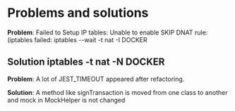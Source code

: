 # Problems and solutions

**Problem**: 
Failed to Setup IP tables: Unable to enable SKIP DNAT rule:  (iptables failed: iptables --wait -t nat -I DOCKER

**Solution**
iptables -t nat -N DOCKER
-----------------
**Problem**: A lot of JEST_TIMEOUT appeared after refactoring.

**Solution**: A method like signTransaction is moved from one class to another and mock in MockHelper is not changed
